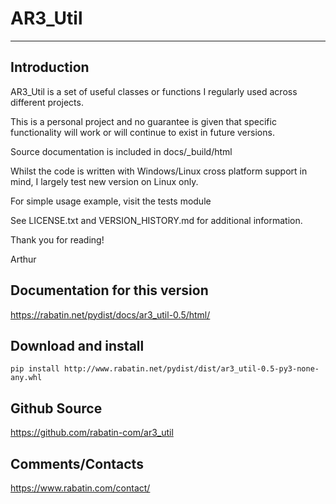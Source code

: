 
# AR3_Util

---------------------

Introduction
---

AR3_Util is a set of useful classes or functions I regularly used across different projects.

This is a personal project and no guarantee is given that specific functionality will work or will
continue to exist in future versions.

Source documentation is included in docs/_build/html

Whilst the code is written with Windows/Linux cross platform support in mind, I largely test new version on Linux only.

For simple usage example, visit the tests module

See LICENSE.txt and VERSION_HISTORY.md for additional information.

Thank you for reading!

Arthur

Documentation for this version
---
https://rabatin.net/pydist/docs/ar3_util-0.5/html/

Download and install
---
`pip install http://www.rabatin.net/pydist/dist/ar3_util-0.5-py3-none-any.whl`

Github Source
---
https://github.com/rabatin-com/ar3_util

Comments/Contacts
---
https://www.rabatin.com/contact/








